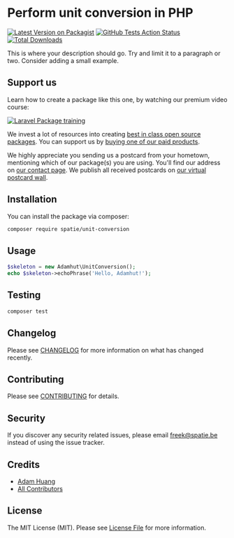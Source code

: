 # Perform unit conversion in PHP

[![Latest Version on Packagist](https://img.shields.io/packagist/v/spatie/unit-conversion.svg?style=flat-square)](https://packagist.org/packages/adamhut/unit-conversion)
[![GitHub Tests Action Status](https://img.shields.io/github/workflow/status/spatie/unit-conversion/run-tests?label=tests)](https://github.com/adamhut/unit-conversion?query=workflow%3Arun-tests+branch%3Amaster)
[![Total Downloads](https://img.shields.io/packagist/dt/spatie/unit-conversion.svg?style=flat-square)](https://packagist.org/packages/spatie/unit-conversion)


This is where your description should go. Try and limit it to a paragraph or two. Consider adding a small example.

## Support us

Learn how to create a package like this one, by watching our premium video course:

[![Laravel Package training](https://spatie.be/github/package-training.jpg)](https://laravelpackage.training)

We invest a lot of resources into creating [best in class open source packages](https://spatie.be/open-source). You can support us by [buying one of our paid products](https://spatie.be/open-source/support-us).

We highly appreciate you sending us a postcard from your hometown, mentioning which of our package(s) you are using. You'll find our address on [our contact page](https://spatie.be/about-us). We publish all received postcards on [our virtual postcard wall](https://spatie.be/open-source/postcards).

## Installation

You can install the package via composer:

```bash
composer require spatie/unit-conversion
```

## Usage

``` php
$skeleton = new Adamhut\UnitConversion();
echo $skeleton->echoPhrase('Hello, Adamhut!');
```

## Testing

``` bash
composer test
```

## Changelog

Please see [CHANGELOG](CHANGELOG.md) for more information on what has changed recently.

## Contributing

Please see [CONTRIBUTING](CONTRIBUTING.md) for details.

## Security

If you discover any security related issues, please email freek@spatie.be instead of using the issue tracker.

## Credits

- [Adam Huang](https://github.com/AdamHuang)
- [All Contributors](../../contributors)

## License

The MIT License (MIT). Please see [License File](LICENSE.md) for more information.
